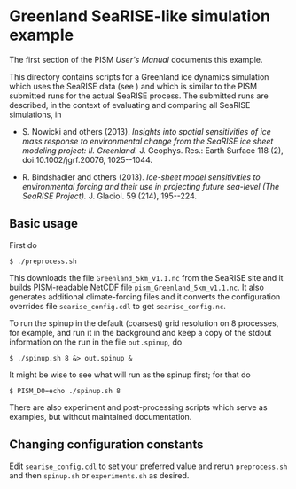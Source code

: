 # Greenland SeaRISE-like simulation example

The first section of the PISM _User's Manual_ documents this example.

This directory contains scripts for a Greenland ice dynamics simulation which
uses the SeaRISE data (see ) and which is similar to the PISM submitted runs
for the actual SeaRISE process.  The submitted runs are described, in the
context of evaluating and comparing all SeaRISE simulations, in

  * S. Nowicki and others (2013). _Insights into spatial sensitivities of ice_
    _mass response to environmental change from the SeaRISE ice sheet modeling_
    _project: II. Greenland._ J. Geophys. Res.: Earth Surface 118 (2),
    doi:10.1002/jgrf.20076, 1025--1044.

  * R. Bindshadler and others (2013). _Ice-sheet model sensitivities to_
    _environmental forcing and their use in projecting future sea-level_
    _(The SeaRISE Project)._ J. Glaciol. 59 (214), 195--224.

## Basic usage

First do

    $ ./preprocess.sh

This downloads the file `Greenland_5km_v1.1.nc` from the SeaRISE site and it
builds PISM-readable NetCDF file `pism_Greenland_5km_v1.1.nc`.  It also
generates additional climate-forcing files and it converts the configuration
overrides file `searise_config.cdl` to get `searise_config.nc`.

To run the spinup in the default (coarsest) grid resolution on 8 processes, for
example, and run it in the background and keep a copy of the stdout information
on the run in the file `out.spinup`, do

    $ ./spinup.sh 8 &> out.spinup &

It might be wise to see what will run as the spinup first; for that do

    $ PISM_DO=echo ./spinup.sh 8

There are also experiment and post-processing scripts which serve as examples,
but without maintained documentation.

## Changing configuration constants

Edit `searise_config.cdl` to set your preferred value and rerun `preprocess.sh`
and then `spinup.sh` or `experiments.sh` as desired.
